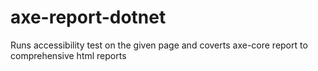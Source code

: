 # axe-report-dotnet
Runs accessibility test on the given page and coverts axe-core report to comprehensive html reports
